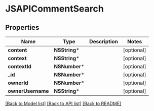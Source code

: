 # JSAPICommentSearch

## Properties
Name | Type | Description | Notes
------------ | ------------- | ------------- | -------------
**content** | **NSString*** |  | [optional] 
**context** | **NSString*** |  | [optional] 
**contextId** | **NSNumber*** |  | [optional] 
**_id** | **NSNumber*** |  | [optional] 
**ownerId** | **NSNumber*** |  | [optional] 
**ownerUsername** | **NSString*** |  | [optional] 

[[Back to Model list]](../README.md#documentation-for-models) [[Back to API list]](../README.md#documentation-for-api-endpoints) [[Back to README]](../README.md)


